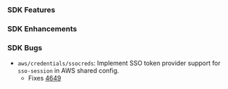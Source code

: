### SDK Features

### SDK Enhancements

### SDK Bugs
* `aws/credentials/ssocreds`: Implement SSO token provider support for `sso-session` in AWS shared config.
  * Fixes [4649](https://github.com/aws/aws-sdk-go/issues/4649)